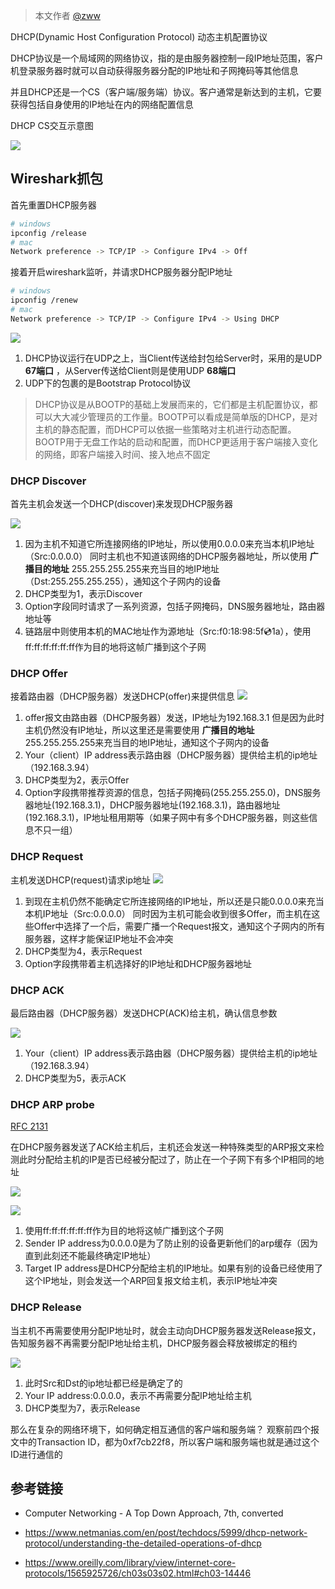 > 本文作者 [@zww](http://www.wenweizeng.com/)

DHCP(Dynamic Host Configuration Protocol) 动态主机配置协议

DHCP协议是一个局域网的网络协议，指的是由服务器控制一段IP地址范围，客户机登录服务器时就可以自动获得服务器分配的IP地址和子网掩码等其他信息

并且DHCP还是一个CS（客户端/服务端）协议。客户通常是新达到的主机，它要获得包括自身使用的IP地址在内的网络配置信息

DHCP CS交互示意图

![](img/dhcp/1.png)

## Wireshark抓包

首先重置DHCP服务器
``` sh
# windows 
ipconfig /release
# mac
Network preference -> TCP/IP -> Configure IPv4 -> Off
```

接着开启wireshark监听，并请求DHCP服务器分配IP地址
``` sh
# windows
ipconfig /renew
# mac
Network preference -> TCP/IP -> Configure IPv4 -> Using DHCP
```

![](img/dhcp/2.png)

1. DHCP协议运行在UDP之上，当Client传送给封包给Server时，采用的是UDP **67端口** ，从Server传送给Client则是使用UDP **68端口**
2. UDP下的包裹的是Bootstrap Protocol协议

>DHCP协议是从BOOTP的基础上发展而来的，它们都是主机配置协议，都可以大大减少管理员的工作量。BOOTP可以看成是简单版的DHCP，是对主机的静态配置，而DHCP可以依据一些策略对主机进行动态配置。BOOTP用于无盘工作站的启动和配置，而DHCP更适用于客户端接入变化的网络，即客户端接入时间、接入地点不固定

### DHCP Discover
首先主机会发送一个DHCP(discover)来发现DHCP服务器

![](img/dhcp/3.png)

1. 因为主机不知道它所连接网络的IP地址，所以使用0.0.0.0来充当本机IP地址（Src:0.0.0.0）
同时主机也不知道该网络的DHCP服务器地址，所以使用 **广播目的地址** 255.255.255.255来充当目的地IP地址（Dst:255.255.255.255），通知这个子网内的设备
2. DHCP类型为1，表示Discover
3. Option字段同时请求了一系列资源，包括子网掩码，DNS服务器地址，路由器地址等
4. 链路层中则使用本机的MAC地址作为源地址（Src:f0:18:98:5f:cd:1a），使用ff:ff:ff:ff:ff:ff作为目的地将这帧广播到这个子网

### DHCP Offer
接着路由器（DHCP服务器）发送DHCP(offer)来提供信息
![](img/dhcp/4.png)

1. offer报文由路由器（DHCP服务器）发送，IP地址为192.168.3.1 
但是因为此时主机仍然没有IP地址，所以这里还是需要使用 **广播目的地址** 255.255.255.255来充当目的地IP地址，通知这个子网内的设备
2. Your（client）IP address表示路由器（DHCP服务器）提供给主机的ip地址（192.168.3.94）
3. DHCP类型为2，表示Offer
4. Option字段携带推荐资源的信息，包括子网掩码(255.255.255.0)，DNS服务器地址(192.168.3.1)，DHCP服务器地址(192.168.3.1)，路由器地址(192.168.3.1)，IP地址租用期等（如果子网中有多个DHCP服务器，则这些信息不只一组）

### DHCP Request
主机发送DHCP(request)请求ip地址
![](img/dhcp/5.png)

1. 到现在主机仍然不能确定它所连接网络的IP地址，所以还是只能0.0.0.0来充当本机IP地址（Src:0.0.0.0）
同时因为主机可能会收到很多Offer，而主机在这些Offer中选择了一个后，需要广播一个Request报文，通知这个子网内的所有服务器，这样才能保证IP地址不会冲突
2. DHCP类型为4，表示Request
3. Option字段携带着主机选择好的IP地址和DHCP服务器地址

### DHCP ACK
最后路由器（DHCP服务器）发送DHCP(ACK)给主机，确认信息参数

![](img/dhcp/6.png)
1. Your（client）IP address表示路由器（DHCP服务器）提供给主机的ip地址（192.168.3.94）
2. DHCP类型为5，表示ACK

### DHCP ARP probe
[RFC 2131](https://tools.ietf.org/html/rfc2131#section-2.2)

在DHCP服务器发送了ACK给主机后，主机还会发送一种特殊类型的ARP报文来检测此时分配给主机的IP是否已经被分配过了，防止在一个子网下有多个IP相同的地址

![](img/dhcp/8.png)

![](img/dhcp/9.png)
1. 使用ff:ff:ff:ff:ff:ff作为目的地将这帧广播到这个子网
2. Sender IP address为0.0.0.0是为了防止别的设备更新他们的arp缓存（因为直到此刻还不能最终确定IP地址）
3. Target IP address是DHCP分配给主机的IP地址。如果有别的设备已经使用了这个IP地址，则会发送一个ARP回复报文给主机，表示IP地址冲突

### DHCP Release
当主机不再需要使用分配IP地址时，就会主动向DHCP服务器发送Release报文，告知服务器不再需要分配IP地址给主机，DHCP服务器会释放被绑定的租约

![](img/dhcp/7.png)

1. 此时Src和Dst的ip地址都已经是确定了的
2. Your IP address:0.0.0.0，表示不再需要分配IP地址给主机
3. DHCP类型为7，表示Release

那么在复杂的网络环境下，如何确定相互通信的客户端和服务端？
观察前四个报文中的Transaction ID，都为0xf7cb22f8，所以客户端和服务端也就是通过这个ID进行通信的

## 参考链接

* Computer Networking - A Top Down Approach, 7th, converted

* https://www.netmanias.com/en/post/techdocs/5999/dhcp-network-protocol/understanding-the-detailed-operations-of-dhcp

* https://www.oreilly.com/library/view/internet-core-protocols/1565925726/ch03s03s02.html#ch03-14446
